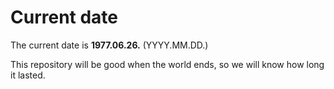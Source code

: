 # Current date

The current date is **1977.06.26.** (YYYY.MM.DD.)

This repository will be good when the world ends, so we will know how long it lasted.